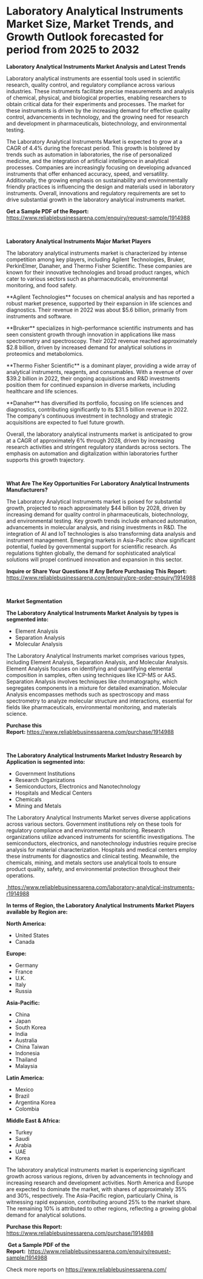 <p><h1>Laboratory Analytical Instruments Market Size, Market Trends, and Growth Outlook forecasted for period from 2025 to 2032</h1></p><p><strong>Laboratory Analytical Instruments Market Analysis and Latest Trends</strong></p>
<p><p>Laboratory analytical instruments are essential tools used in scientific research, quality control, and regulatory compliance across various industries. These instruments facilitate precise measurements and analysis of chemical, physical, and biological properties, enabling researchers to obtain critical data for their experiments and processes. The market for these instruments is driven by the increasing demand for effective quality control, advancements in technology, and the growing need for research and development in pharmaceuticals, biotechnology, and environmental testing.</p><p>The Laboratory Analytical Instruments Market is expected to grow at a CAGR of 4.4% during the forecast period. This growth is bolstered by trends such as automation in laboratories, the rise of personalized medicine, and the integration of artificial intelligence in analytical processes. Companies are increasingly focusing on developing advanced instruments that offer enhanced accuracy, speed, and versatility. Additionally, the growing emphasis on sustainability and environmentally friendly practices is influencing the design and materials used in laboratory instruments. Overall, innovations and regulatory requirements are set to drive substantial growth in the laboratory analytical instruments market.</p></p>
<p><strong>Get a Sample PDF of the Report:&nbsp;</strong> <a href="https://www.reliablebusinessarena.com/enquiry/request-sample/1914988?utm_campaign=1891&utm_medium=2&utm_source=Github&utm_content=ia&utm_term=20022025&utm_id=laboratory-analytical-instruments">https://www.reliablebusinessarena.com/enquiry/request-sample/1914988</a></p>
<p>&nbsp;</p>
<p><strong>Laboratory Analytical Instruments Major Market Players</strong></p>
<p><p>The laboratory analytical instruments market is characterized by intense competition among key players, including Agilent Technologies, Bruker, PerkinElmer, Danaher, and Thermo Fisher Scientific. These companies are known for their innovative technologies and broad product ranges, which cater to various sectors such as pharmaceuticals, environmental monitoring, and food safety.</p><p>**Agilent Technologies** focuses on chemical analysis and has reported a robust market presence, supported by their expansion in life sciences and diagnostics. Their revenue in 2022 was about $5.6 billion, primarily from instruments and software.</p><p>**Bruker** specializes in high-performance scientific instruments and has seen consistent growth through innovation in applications like mass spectrometry and spectroscopy. Their 2022 revenue reached approximately $2.8 billion, driven by increased demand for analytical solutions in proteomics and metabolomics.</p><p>**Thermo Fisher Scientific** is a dominant player, providing a wide array of analytical instruments, reagents, and consumables. With a revenue of over $39.2 billion in 2022, their ongoing acquisitions and R&D investments position them for continued expansion in diverse markets, including healthcare and life sciences.</p><p>**Danaher** has diversified its portfolio, focusing on life sciences and diagnostics, contributing significantly to its $31.5 billion revenue in 2022. The company's continuous investment in technology and strategic acquisitions are expected to fuel future growth.</p><p>Overall, the laboratory analytical instruments market is anticipated to grow at a CAGR of approximately 6% through 2028, driven by increasing research activities and stringent regulatory standards across sectors. The emphasis on automation and digitalization within laboratories further supports this growth trajectory.</p></p>
<p>&nbsp;</p>
<p><strong>What Are The Key Opportunities For Laboratory Analytical Instruments Manufacturers?</strong></p>
<p><p>The Laboratory Analytical Instruments market is poised for substantial growth, projected to reach approximately $44 billion by 2028, driven by increasing demand for quality control in pharmaceuticals, biotechnology, and environmental testing. Key growth trends include enhanced automation, advancements in molecular analysis, and rising investments in R&D. The integration of AI and IoT technologies is also transforming data analysis and instrument management. Emerging markets in Asia-Pacific show significant potential, fueled by governmental support for scientific research. As regulations tighten globally, the demand for sophisticated analytical solutions will propel continued innovation and expansion in this sector.</p></p>
<p><strong>Inquire or Share Your Questions If Any Before Purchasing This Report:</strong> <a href="https://www.reliablebusinessarena.com/enquiry/pre-order-enquiry/1914988?utm_campaign=1891&utm_medium=2&utm_source=Github&utm_content=ia&utm_term=20022025&utm_id=laboratory-analytical-instruments">https://www.reliablebusinessarena.com/enquiry/pre-order-enquiry/1914988</a></p>
<p>&nbsp;</p>
<p><strong>Market Segmentation</strong></p>
<p><strong>The Laboratory Analytical Instruments Market Analysis by types is segmented into:</strong></p>
<p><ul><li>Element Analysis</li><li>Separation Analysis</li><li>Molecular Analysis</li></ul></p>
<p><p>The Laboratory Analytical Instruments market comprises various types, including Element Analysis, Separation Analysis, and Molecular Analysis. Element Analysis focuses on identifying and quantifying elemental composition in samples, often using techniques like ICP-MS or AAS. Separation Analysis involves techniques like chromatography, which segregates components in a mixture for detailed examination. Molecular Analysis encompasses methods such as spectroscopy and mass spectrometry to analyze molecular structure and interactions, essential for fields like pharmaceuticals, environmental monitoring, and materials science.</p></p>
<p><strong>Purchase this Report:&nbsp;</strong><a href="https://www.reliablebusinessarena.com/purchase/1914988?utm_campaign=1891&utm_medium=2&utm_source=Github&utm_content=ia&utm_term=20022025&utm_id=laboratory-analytical-instruments">https://www.reliablebusinessarena.com/purchase/1914988</a></p>
<p>&nbsp;</p>
<p><strong>The Laboratory Analytical Instruments Market Industry Research by Application is segmented into:</strong></p>
<p><ul><li>Government Institutions</li><li>Research Organizations</li><li>Semiconductors, Electronics and Nanotechnology</li><li>Hospitals and Medical Centers</li><li>Chemicals</li><li>Mining and Metals</li></ul></p>
<p><p>The Laboratory Analytical Instruments Market serves diverse applications across various sectors. Government institutions rely on these tools for regulatory compliance and environmental monitoring. Research organizations utilize advanced instruments for scientific investigations. The semiconductors, electronics, and nanotechnology industries require precise analysis for material characterization. Hospitals and medical centers employ these instruments for diagnostics and clinical testing. Meanwhile, the chemicals, mining, and metals sectors use analytical tools to ensure product quality, safety, and environmental protection throughout their operations.</p></p>
<p><a href="https://www.reliablebusinessarena.com/laboratory-analytical-instruments-r1914988?utm_campaign=1891&utm_medium=2&utm_source=Github&utm_content=ia&utm_term=20022025&utm_id=laboratory-analytical-instruments">&nbsp;https://www.reliablebusinessarena.com/laboratory-analytical-instruments-r1914988</a></p>
<p><strong>In terms of Region, the Laboratory Analytical Instruments Market Players available by Region are:</strong></p>
<p>
    <p> <strong> North America: </strong>
        <ul>
            <li>United States</li>
            <li>Canada</li>
        </ul>
        </p> 
    <p> <strong> Europe: </strong>
        <ul>
            <li>Germany</li>
            <li>France</li>
            <li>U.K.</li>
            <li>Italy</li>
            <li>Russia</li>
        </ul>
        </p> 
    <p> <strong> Asia-Pacific: </strong>
        <ul>
            <li>China</li>
            <li>Japan</li>
            <li>South Korea</li>
            <li>India</li>
            <li>Australia</li>
            <li>China Taiwan</li>
            <li>Indonesia</li>
            <li>Thailand</li>
            <li>Malaysia</li>
        </ul>
        </p> 
    <p> <strong> Latin America: </strong>
        <ul>
            <li>Mexico</li>
            <li>Brazil</li>
            <li>Argentina Korea</li>
            <li>Colombia</li>
        </ul>
        </p> 
    <p> <strong> Middle East & Africa: </strong>
        <ul>
            <li>Turkey</li>
            <li>Saudi</li>
            <li>Arabia</li>
            <li>UAE</li>
            <li>Korea</li>
        </ul>
    </p>
    </p>
<p><p>The laboratory analytical instruments market is experiencing significant growth across various regions, driven by advancements in technology and increasing research and development activities. North America and Europe are expected to dominate the market, with shares of approximately 35% and 30%, respectively. The Asia-Pacific region, particularly China, is witnessing rapid expansion, contributing around 25% to the market share. The remaining 10% is attributed to other regions, reflecting a growing global demand for analytical solutions.</p></p>
<p><strong>Purchase this Report: </strong><a href="https://www.reliablebusinessarena.com/purchase/1914988?utm_campaign=1891&utm_medium=2&utm_source=Github&utm_content=ia&utm_term=20022025&utm_id=laboratory-analytical-instruments">https://www.reliablebusinessarena.com/purchase/1914988</a></p>
<p>&nbsp;<strong>Get a Sample PDF of the Report:&nbsp;&nbsp;</strong><a href="https://www.reliablebusinessarena.com/enquiry/request-sample/1914988?utm_campaign=1891&utm_medium=2&utm_source=Github&utm_content=ia&utm_term=20022025&utm_id=laboratory-analytical-instruments">https://www.reliablebusinessarena.com/enquiry/request-sample/1914988</a></p>
<p><strong></strong></p>
<p>Check more reports on <a href="https://www.reliablebusinessarena.com/?utm_campaign=1891&utm_medium=2&utm_source=Github&utm_content=ia&utm_term=20022025&utm_id=laboratory-analytical-instruments">https://www.reliablebusinessarena.com/</a></p>